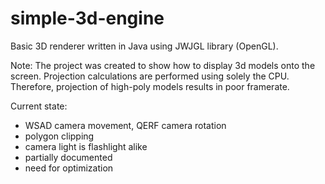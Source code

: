 # simple-3d-engine

Basic 3D renderer written in Java using JWJGL library (OpenGL).

Note: The project was created to show how to display 3d models onto the screen. Projection calculations are performed using solely the CPU. Therefore, projection of high-poly models results in poor framerate.


Current state:
  - WSAD camera movement, QERF camera rotation
  - polygon clipping
  - camera light is flashlight alike
  - partially documented
  - need for optimization
